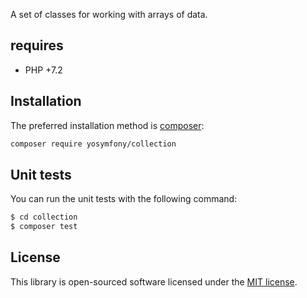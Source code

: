 A set of classes for working with arrays of data.

## requires

* PHP +7.2

## Installation

The preferred installation method is [composer](https://getcomposer.org):

```bash
composer require yosymfony/collection
```

## Unit tests

You can run the unit tests with the following command:

```bash
$ cd collection
$ composer test
```

## License

This library is open-sourced software licensed under the [MIT license](http://opensource.org/licenses/MIT).
